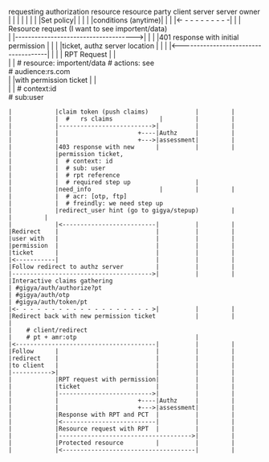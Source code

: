 requesting                             authorization resource resource
  party        client                      server     server    owner
    |            |                           |          |         |
    |            |                           |Set policy|         |
    |            |                           |conditions (anytime)|
    |            |                           |<- - - - - - - - - -|
    |            | Resource request (I want to see importent/data)    
    |            |------------------------------------->|         |
    |            |401 response with initial permission  |         |
    |            |ticket, authz server location         |         |
    |            |<-------------------------------------|         |
    |            |  RPT Request                  	    |         |    
	|            |  # resource: importent/data 
					# actions: see             
					# audience:rs.com          
    |            |with permission ticket                |         |        
    |            |  #  context:id  
	                #  sub:user 

    |            |claim token (push claims)             |         |
    |            |  #   rs claims             |         |         |
    |            |-------------------------->|          |         |
    |            |                      +----|Authz     |         |
    |            |                      +--->|assessment|         |
    |            |403 response with new      |          |         |
    |            |permission ticket,   
    |            |  # context: id    
    |            |  # sub: user   
    |            |  # rpt reference     
	|            |  # required step up                  |
    |            |need_info                   |         |         |
    |            |  # acr: [otp, ftp] 
	|            |  # freindly: we need step up 
    |            |redirect_user hint (go to gigya/stepup)         |          |         |
    |            |<--------------------------|          |         |
    |Redirect    |                           |          |         |
    |user with   |                           |          |         |
    |permission  |                           |          |         |
    |ticket      |                           |          |         |
    |<-----------|                           |          |         |
    |Follow redirect to authz server         |          |         |
    |--------------------------------------->|          |         |
    |Interactive claims gathering  
    | #gigya/auth/authorize?pt
	| #gigya/auth/otp
	| #gigya/auth/token/pt
    |<- - - - - - - - - - - - - - - - - - - >|          |         |
    |Redirect back with new permission ticket           |         |         |
    |	 # client/redirect 
	|    # pt + amr:otp                                 |
    |<---------------------------------------|          |         |
    |Follow      |                           |          |         |
    |redirect    |                           |          |         |
    |to client   |                           |          |         |
    |----------->|                           |          |         |
    |            |RPT request with permission|          |         |
    |            |ticket                     |          |         |
    |            |-------------------------->|          |         |
    |            |                      +----|Authz     |         |
    |            |                      +--->|assessment|         |
    |            |Response with RPT and PCT  |          |         |
    |            |<--------------------------|          |         |
    |            |Resource request with RPT  |          |         |
    |            |------------------------------------->|         |
    |            |Protected resource         |          |         |
    |            |<-------------------------------------|         |
